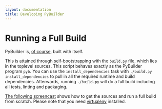 ```yaml
---
layout: documentation
title: Developing PyBuilder
---
```


# Running a Full Build
PyBuilder is, [of course](http://en.wikipedia.org/wiki/Eating_your_own_dog_food), built with itself.

This is attained through self-bootstrapping with the `build.py` file, which lies in the toplevel sources.
This script behaves exactly as the PyBuilder program `pyb`.
You can use the `install_dependencies` task with `./build.py install_dependencies` to pull in all the required runtime and build dependencies.
Afterwards, running `./build.py` will do a full build including all tests, linting and packaging.

[The following screencast](https://asciinema.org/a/8811) shows how to get the sources and run a full build from scratch. Please note that you need [virtualenv](http://www.virtualenv.org/en/latest/) installed.
